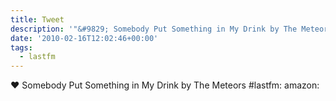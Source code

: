 ```yaml
---
title: Tweet
description: '"&#9829; Somebody Put Something in My Drink by The Meteors #lastfm:  amazon: "'
date: '2010-02-16T12:02:46+00:00'
tags:
  - lastfm
---
```

&#9829; Somebody Put Something in My Drink by The Meteors #lastfm:  amazon: 
